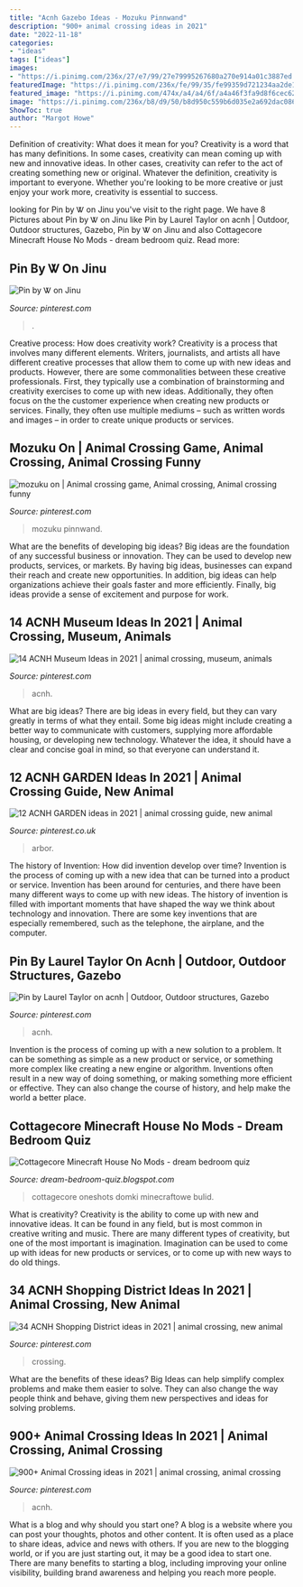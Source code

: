 ```yaml
---
title: "Acnh Gazebo Ideas - Mozuku Pinnwand"
description: "900+ animal crossing ideas in 2021"
date: "2022-11-18"
categories:
- "ideas"
tags: ["ideas"]
images:
- "https://i.pinimg.com/236x/27/e7/99/27e79995267680a270e914a01c3887ed.jpg"
featuredImage: "https://i.pinimg.com/236x/fe/99/35/fe99359d721234aa2de1bd753d466973.jpg"
featured_image: "https://i.pinimg.com/474x/a4/a4/6f/a4a46f3fa9d8f6cec6283b03854e6b55.jpg"
image: "https://i.pinimg.com/236x/b8/d9/50/b8d950c559b6d035e2a692dac086c982.jpg?nii=t"
ShowToc: true
author: "Margot Howe"
---
```



Definition of creativity: What does it mean for you?
Creativity is a word that has many definitions. In some cases, creativity can mean coming up with new and innovative ideas. In other cases, creativity can refer to the act of creating something new or original. Whatever the definition, creativity is important to everyone. Whether you're looking to be more creative or just enjoy your work more, creativity is essential to success.

	

		
looking for Pin by Ꮤ on Jinu you've visit to the right page. We have 8 Pictures about Pin by Ꮤ on Jinu like Pin by Laurel Taylor on acnh | Outdoor, Outdoor structures, Gazebo, Pin by Ꮤ on Jinu and also Cottagecore Minecraft House No Mods - dream bedroom quiz. Read more:
		
    
## Pin By Ꮤ On Jinu

<img loading=lazy src="https://i.pinimg.com/originals/4d/1c/46/4d1c46f1581dddd16ac809d569a0b6f8.jpg" onerror="this.onerror=null;this.src='https://tse4.mm.bing.net/th?id=OIP.VJ0WzB1F4LxIfBN_3qJS2gHaJw&amp;pid=15.1';" alt="Pin by Ꮤ on Jinu">

_Source: pinterest.com_

>. 

	

Creative process: How does creativity work?
Creativity is a process that involves many different elements. Writers, journalists, and artists all have different creative processes that allow them to come up with new ideas and products. However, there are some commonalities between these creative professionals. First, they typically use a combination of brainstorming and creativity exercises to come up with new ideas. Additionally, they often focus on the the customer experience when creating new products or services. Finally, they often use multiple mediums – such as written words and images – in order to create unique products or services.

    
## Mozuku On | Animal Crossing Game, Animal Crossing, Animal Crossing Funny

<img loading=lazy src="https://i.pinimg.com/236x/b8/d9/50/b8d950c559b6d035e2a692dac086c982.jpg?nii=t" onerror="this.onerror=null;this.src='https://tse2.mm.bing.net/th?id=OIP.1RjOo1hglg5n1INE7OfjowAAAA&amp;pid=15.1';" alt="mozuku on | Animal crossing game, Animal crossing, Animal crossing funny">

_Source: pinterest.com_

>mozuku pinnwand. 

	

What are the benefits of developing big ideas?
Big ideas are the foundation of any successful business or innovation. They can be used to develop new products, services, or markets. By having big ideas, businesses can expand their reach and create new opportunities. In addition, big ideas can help organizations achieve their goals faster and more efficiently. Finally, big ideas provide a sense of excitement and purpose for work.

    
## 14 ACNH Museum Ideas In 2021 | Animal Crossing, Museum, Animals

<img loading=lazy src="https://i.pinimg.com/236x/fe/99/35/fe99359d721234aa2de1bd753d466973.jpg" onerror="this.onerror=null;this.src='https://tse3.mm.bing.net/th?id=OIP.6__N3jtCD9e8TTa5ND2aHQAAAA&amp;pid=15.1';" alt="14 ACNH Museum Ideas in 2021 | animal crossing, museum, animals">

_Source: pinterest.com_

>acnh. 

	

What are big ideas?
There are big ideas in every field, but they can vary greatly in terms of what they entail. Some big ideas might include creating a better way to communicate with customers, supplying more affordable housing, or developing new technology. Whatever the idea, it should have a clear and concise goal in mind, so that everyone can understand it.

    
## 12 ACNH GARDEN Ideas In 2021 | Animal Crossing Guide, New Animal

<img loading=lazy src="https://i.pinimg.com/236x/27/e7/99/27e79995267680a270e914a01c3887ed.jpg" onerror="this.onerror=null;this.src='https://tse4.mm.bing.net/th?id=OIP.gzZMghlUJxUiQ7-Md7KQCAAAAA&amp;pid=15.1';" alt="12 ACNH GARDEN ideas in 2021 | animal crossing guide, new animal">

_Source: pinterest.co.uk_

>arbor. 

	

The history of Invention: How did invention develop over time?
Invention is the process of coming up with a new idea that can be turned into a product or service. Invention has been around for centuries, and there have been many different ways to come up with new ideas. The history of invention is filled with important moments that have shaped the way we think about technology and innovation. There are some key inventions that are especially remembered, such as the telephone, the airplane, and the computer.

    
## Pin By Laurel Taylor On Acnh | Outdoor, Outdoor Structures, Gazebo

<img loading=lazy src="https://i.pinimg.com/originals/c9/51/da/c951da799e8c61b5ec976cd5ec859223.jpg" onerror="this.onerror=null;this.src='https://tse4.mm.bing.net/th?id=OIP.KLBeKv1oIO_7fNz3pRbPDgHaLJ&amp;pid=15.1';" alt="Pin by Laurel Taylor on acnh | Outdoor, Outdoor structures, Gazebo">

_Source: pinterest.com_

>acnh. 

	

Invention is the process of coming up with a new solution to a problem. It can be something as simple as a new product or service, or something more complex like creating a new engine or algorithm. Inventions often result in a new way of doing something, or making something more efficient or effective. They can also change the course of history, and help make the world a better place.

    
## Cottagecore Minecraft House No Mods - Dream Bedroom Quiz

<img loading=lazy src="https://i.pinimg.com/originals/7b/87/e0/7b87e03999a5f90fe7db71814c180ea2.jpg" onerror="this.onerror=null;this.src='https://tse4.mm.bing.net/th?id=OIP.j2JXduiFfDSUA92vipOx8AHaHe&amp;pid=15.1';" alt="Cottagecore Minecraft House No Mods - dream bedroom quiz">

_Source: dream-bedroom-quiz.blogspot.com_

>cottagecore oneshots domki minecraftowe bulid. 

	

What is creativity?
Creativity is the ability to come up with new and innovative ideas. It can be found in any field, but is most common in creative writing and music. There are many different types of creativity, but one of the most important is imagination. Imagination can be used to come up with ideas for new products or services, or to come up with new ways to do old things.

    
## 34 ACNH Shopping District Ideas In 2021 | Animal Crossing, New Animal

<img loading=lazy src="https://i.pinimg.com/474x/97/97/a8/9797a8a938616f34074a3b453e261609.jpg" onerror="this.onerror=null;this.src='https://tse1.mm.bing.net/th?id=OIP.cOirjo_jpDGvNzqQ-XvtBwAAAA&amp;pid=15.1';" alt="34 ACNH Shopping District ideas in 2021 | animal crossing, new animal">

_Source: pinterest.com_

>crossing. 

	

What are the benefits of these ideas?
Big Ideas can help simplify complex problems and make them easier to solve. They can also change the way people think and behave, giving them new perspectives and ideas for solving problems.

    
## 900+ Animal Crossing Ideas In 2021 | Animal Crossing, Animal Crossing

<img loading=lazy src="https://i.pinimg.com/474x/a4/a4/6f/a4a46f3fa9d8f6cec6283b03854e6b55.jpg" onerror="this.onerror=null;this.src='https://tse1.mm.bing.net/th?id=OIP.wX-NCrpodSAG9VPNwYlaZQAAAA&amp;pid=15.1';" alt="900+ Animal Crossing ideas in 2021 | animal crossing, animal crossing">

_Source: pinterest.com_

>acnh. 

	

What is a blog and why should you start one?
A blog is a website where you can post your thoughts, photos and other content. It is often used as a place to share ideas, advice and news with others. If you are new to the blogging world, or if you are just starting out, it may be a good idea to start one. There are many benefits to starting a blog, including improving your online visibility, building brand awareness and helping you reach more people.

